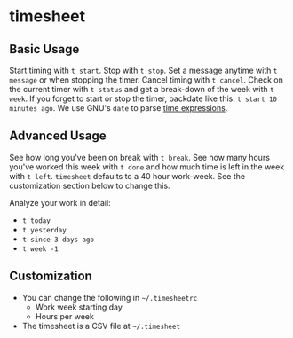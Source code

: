 timesheet
=========

Basic Usage
-----------

Start timing with `t start`.  Stop with `t stop`.
Set a message anytime with `t message` or when stopping the timer. 
Cancel timing with `t cancel`.
Check on the current timer with `t status` and get a break-down of the week with `t week`.
If you forget to start or stop the timer, backdate like this: `t start 10 minutes ago`.  We use GNU's `date` to
parse [time expressions](http://www.gnu.org/software/coreutils/manual/coreutils.html#Date-input-formats).

Advanced Usage
--------------

See how long you've been on break with `t break`.  See how many hours you've worked this week with `t done`
and how much time is left in the week with `t left`.  `timesheet` defaults to a 40 hour work-week.
See the customization section below to change this.

Analyze your work in detail:
* `t today`
* `t yesterday`
* `t since 3 days ago`
* `t week -1`

Customization
-------------

* You can change the following in `~/.timesheetrc`
  * Work week starting day
  * Hours per week
* The timesheet is a CSV file at `~/.timesheet`
